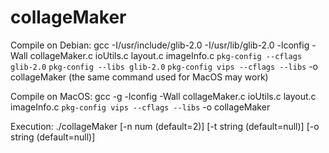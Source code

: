 # collageMaker

Compile on Debian:
		gcc -I/usr/include/glib-2.0 -I/usr/lib/glib-2.0 -lconfig -Wall collageMaker.c ioUtils.c layout.c imageInfo.c `pkg-config --cflags glib-2.0` `pkg-config --libs glib-2.0` `pkg-config vips --cflags --libs` -o collageMaker
(the same command used for MacOS may work)

Compile on MacOS:
		gcc -g -lconfig -Wall collageMaker.c ioUtils.c layout.c imageInfo.c  `pkg-config vips --cflags --libs` -o collageMaker

Execution:
		./collageMaker [-n num (default=2)] [-t string (default=null)] [-o string (default=null)]
